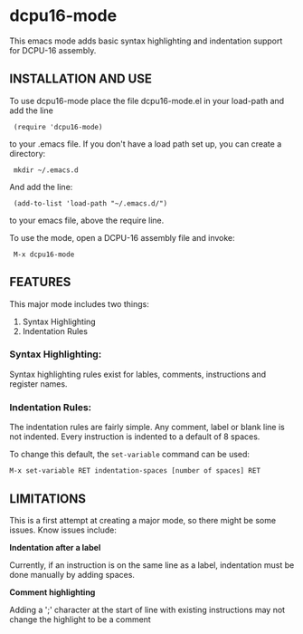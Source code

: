 # dcpu16-mode

This emacs mode adds basic syntax highlighting and indentation support
for DCPU-16 assembly.

## INSTALLATION AND USE

To use dcpu16-mode place the file dcpu16-mode.el in your load-path and
add the line

     (require 'dcpu16-mode) 

to your .emacs file. If you don't have a load path set up, you can
create a directory:

     mkdir ~/.emacs.d

And add the line:

     (add-to-list 'load-path "~/.emacs.d/")

to your emacs file, above the require line.

To use the mode, open a DCPU-16 assembly file and invoke:
     
     M-x dcpu16-mode

## FEATURES

This major mode includes two things:

1. Syntax Highlighting
2. Indentation Rules

### Syntax Highlighting:

Syntax highlighting rules exist for lables, comments, instructions and 
register names.

### Indentation Rules:

The indentation rules are fairly simple. Any comment, label or blank
line is not indented. Every instruction is indented to a default of 8
spaces.

To change this default, the `set-variable` command can be used:

    M-x set-variable RET indentation-spaces [number of spaces] RET

## LIMITATIONS 

This is a first attempt at creating a major mode, so there might be
some issues. Know issues include:

**Indentation after a label**
  
Currently, if an instruction is on the same line as a label,
indentation must be done manually by adding spaces.

**Comment highlighting**

  Adding a ';' character at the start of line with existing
  instructions may not change the highlight to be a comment
